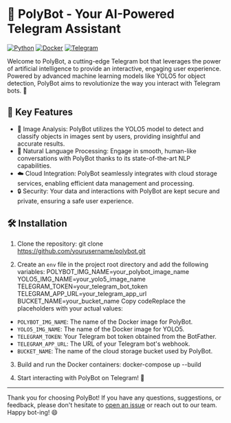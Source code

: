 # 🤖 PolyBot - Your AI-Powered Telegram Assistant 

[![Python](https://img.shields.io/badge/python-3.7%20%7C%203.8%20%7C%203.9-blue)](https://www.python.org/)
[![Docker](https://img.shields.io/badge/docker-%230db7ed.svg?style=flat&logo=docker&logoColor=white)](https://www.docker.com/)
[![Telegram](https://img.shields.io/badge/Telegram-2CA5E0?style=flat&logo=telegram&logoColor=white)](https://telegram.org/)

Welcome to PolyBot, a cutting-edge Telegram bot that leverages the power of artificial intelligence to provide an interactive, engaging user experience. Powered by advanced machine learning models like YOLO5 for object detection, PolyBot aims to revolutionize the way you interact with Telegram bots. 🚀

## 🌟 Key Features

- 🎨 Image Analysis: PolyBot utilizes the YOLO5 model to detect and classify objects in images sent by users, providing insightful and accurate results.
- 💬 Natural Language Processing: Engage in smooth, human-like conversations with PolyBot thanks to its state-of-the-art NLP capabilities.
- ☁️ Cloud Integration: PolyBot seamlessly integrates with cloud storage services, enabling efficient data management and processing.
- 🔒 Security: Your data and interactions with PolyBot are kept secure and private, ensuring a safe user experience.

## 🛠️ Installation

1. Clone the repository:
git clone https://github.com/yourusername/polybot.git

2. Create an `env` file in the project root directory and add the following variables:
POLYBOT_IMG_NAME=your_polybot_image_name
YOLO5_IMG_NAME=your_yolo5_image_name
TELEGRAM_TOKEN=your_telegram_bot_token
TELEGRAM_APP_URL=your_telegram_app_url
BUCKET_NAME=your_bucket_name
Copy codeReplace the placeholders with your actual values:
- `POLYBOT_IMG_NAME`: The name of the Docker image for PolyBot.
- `YOLO5_IMG_NAME`: The name of the Docker image for YOLO5.
- `TELEGRAM_TOKEN`: Your Telegram bot token obtained from the BotFather.
- `TELEGRAM_APP_URL`: The URL of your Telegram bot's webhook.
- `BUCKET_NAME`: The name of the cloud storage bucket used by PolyBot.

3. Build and run the Docker containers:
docker-compose up --build

4. Start interacting with PolyBot on Telegram! 🎉

---

Thank you for choosing PolyBot! If you have any questions, suggestions, or feedback, please don't hesitate to [open an issue](https://github.com/yourusername/polybot/issues) or reach out to our team. Happy bot-ing! 😄
